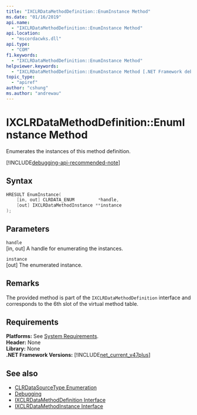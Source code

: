 ```yaml
---
title: "IXCLRDataMethodDefinition::EnumInstance Method"
ms.date: "01/16/2019"
api.name:
  - "IXCLRDataMethodDefinition::EnumInstance Method"
api.location:
  - "mscordacwks.dll"
api.type:
  - "COM"
f1.keywords:
  - "IXCLRDataMethodDefinition::EnumInstance Method"
helpviewer.keywords:
  - "IXCLRDataMethodDefinition::EnumInstance Method [.NET Framework debugging]"
topic_type:
  - "apiref"
author: "cshung"
ms.author: "andrewau"
---
```

# IXCLRDataMethodDefinition::EnumInstance Method

Enumerates the instances of this method definition.

[!INCLUDE[debugging-api-recommended-note](../../../../includes/debugging-api-recommended-note.md)]

## Syntax

```cpp
HRESULT EnumInstance(
    [in, out] CLRDATA_ENUM         *handle,
    [out] IXCLRDataMethodInstance **instance
);
```

## Parameters

`handle`\
[in, out] A handle for enumerating the instances.

`instance`\
[out] The enumerated instance.

## Remarks

The provided method is part of the `IXCLRDataMethodDefinition` interface and corresponds to the 6th slot of the virtual method table.

## Requirements

**Platforms:** See [System Requirements](../../get-started/system-requirements.md).  
**Header:** None  
**Library:** None  
**.NET Framework Versions:** [!INCLUDE[net_current_v47plus](../../../../includes/net-current-v47plus.md)]  

## See also

- [CLRDataSourceType Enumeration](clrdatasourcetype-enumeration.md)
- [Debugging](index.md)
- [IXCLRDataMethodDefinition Interface](ixclrdatamethoddefinition-interface.md)
- [IXCLRDataMethodInstance Interface](ixclrdatamethodinstance-interface.md)

